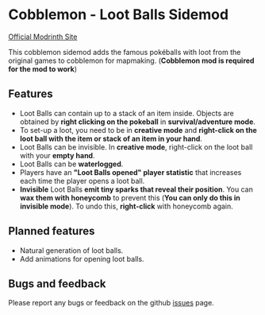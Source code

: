 # Cobblemon - Loot Balls Sidemod

<!-- modrinth_exclude.start -->
[Official Modrinth Site](https://modrinth.com/mod/cobblemon-loot-balls)
<!-- modrinth_exclude.end -->

This cobblemon sidemod adds the famous pokéballs with loot from the original games to cobblemon for mapmaking. (**Cobblemon mod is required for the mod to work**)

## Features
- Loot Balls can contain up to a stack of an item inside. Objects are obtained by **right clicking on the pokeball** in **survival/adventure mode**.
- To set-up a loot, you need to be in **creative mode** and **right-click on the loot ball with the item or stack of an item in your hand**.
- Loot Balls can be invisible. In **creative mode**, right-click on the loot ball with your **empty hand**.
- Loot Balls can be **waterlogged**.
- Players have an **"Loot Balls opened" player statistic** that increases each time the player opens a loot ball.
- **Invisible** Loot Balls **emit tiny sparks that reveal their position**. You can **wax them with honeycomb** to prevent this (**You can only do this in invisible mode**). To undo this, **right-click** with honeycomb again.

## Planned features
- Natural generation of loot balls.
- Add animations for opening loot balls.

## Bugs and feedback
Please report any bugs or feedback on the github [issues](https://github.com/ResistorCat/cobblemon-loot-balls/issues) page.
